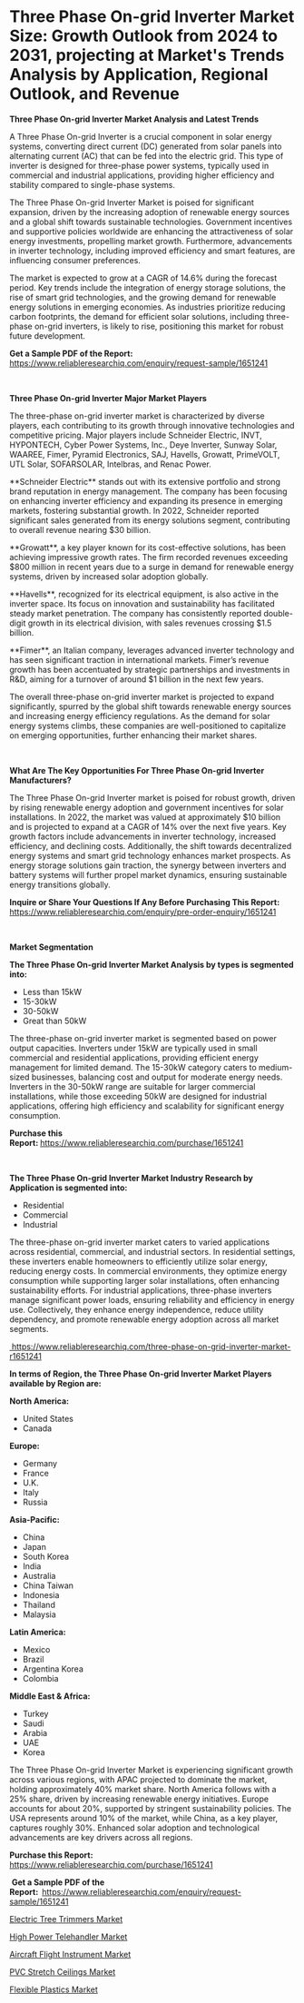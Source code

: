 <p><h1>Three Phase On-grid Inverter Market Size: Growth Outlook from 2024 to 2031, projecting at Market's Trends Analysis by Application, Regional Outlook, and Revenue</h1></p><p><strong>Three Phase On-grid Inverter Market Analysis and Latest Trends</strong></p>
<p><p>A Three Phase On-grid Inverter is a crucial component in solar energy systems, converting direct current (DC) generated from solar panels into alternating current (AC) that can be fed into the electric grid. This type of inverter is designed for three-phase power systems, typically used in commercial and industrial applications, providing higher efficiency and stability compared to single-phase systems. </p><p>The Three Phase On-grid Inverter Market is poised for significant expansion, driven by the increasing adoption of renewable energy sources and a global shift towards sustainable technologies. Government incentives and supportive policies worldwide are enhancing the attractiveness of solar energy investments, propelling market growth. Furthermore, advancements in inverter technology, including improved efficiency and smart features, are influencing consumer preferences.</p><p>The market is expected to grow at a CAGR of 14.6% during the forecast period. Key trends include the integration of energy storage solutions, the rise of smart grid technologies, and the growing demand for renewable energy solutions in emerging economies. As industries prioritize reducing carbon footprints, the demand for efficient solar solutions, including three-phase on-grid inverters, is likely to rise, positioning this market for robust future development.</p></p>
<p><strong>Get a Sample PDF of the Report:&nbsp;</strong> <a href="https://www.reliableresearchiq.com/enquiry/request-sample/1651241?utm_campaign=1257&utm_medium=2&utm_source=Github&utm_content=ia&utm_term=26092024&utm_id=three-phase-on-grid-inverter">https://www.reliableresearchiq.com/enquiry/request-sample/1651241</a></p>
<p>&nbsp;</p>
<p><strong>Three Phase On-grid Inverter Major Market Players</strong></p>
<p><p>The three-phase on-grid inverter market is characterized by diverse players, each contributing to its growth through innovative technologies and competitive pricing. Major players include Schneider Electric, INVT, HYPONTECH, Cyber Power Systems, Inc., Deye Inverter, Sunway Solar, WAAREE, Fimer, Pyramid Electronics, SAJ, Havells, Growatt, PrimeVOLT, UTL Solar, SOFARSOLAR, Intelbras, and Renac Power.</p><p>**Schneider Electric** stands out with its extensive portfolio and strong brand reputation in energy management. The company has been focusing on enhancing inverter efficiency and expanding its presence in emerging markets, fostering substantial growth. In 2022, Schneider reported significant sales generated from its energy solutions segment, contributing to overall revenue nearing $30 billion.</p><p>**Growatt**, a key player known for its cost-effective solutions, has been achieving impressive growth rates. The firm recorded revenues exceeding $800 million in recent years due to a surge in demand for renewable energy systems, driven by increased solar adoption globally.</p><p>**Havells**, recognized for its electrical equipment, is also active in the inverter space. Its focus on innovation and sustainability has facilitated steady market penetration. The company has consistently reported double-digit growth in its electrical division, with sales revenues crossing $1.5 billion.</p><p>**Fimer**, an Italian company, leverages advanced inverter technology and has seen significant traction in international markets. Fimer’s revenue growth has been accentuated by strategic partnerships and investments in R&D, aiming for a turnover of around $1 billion in the next few years.</p><p>The overall three-phase on-grid inverter market is projected to expand significantly, spurred by the global shift towards renewable energy sources and increasing energy efficiency regulations. As the demand for solar energy systems climbs, these companies are well-positioned to capitalize on emerging opportunities, further enhancing their market shares.</p></p>
<p>&nbsp;</p>
<p><strong>What Are The Key Opportunities For Three Phase On-grid Inverter Manufacturers?</strong></p>
<p><p>The Three Phase On-grid Inverter market is poised for robust growth, driven by rising renewable energy adoption and government incentives for solar installations. In 2022, the market was valued at approximately $10 billion and is projected to expand at a CAGR of 14% over the next five years. Key growth factors include advancements in inverter technology, increased efficiency, and declining costs. Additionally, the shift towards decentralized energy systems and smart grid technology enhances market prospects. As energy storage solutions gain traction, the synergy between inverters and battery systems will further propel market dynamics, ensuring sustainable energy transitions globally.</p></p>
<p><strong>Inquire or Share Your Questions If Any Before Purchasing This Report:</strong> <a href="https://www.reliableresearchiq.com/enquiry/pre-order-enquiry/1651241?utm_campaign=1257&utm_medium=2&utm_source=Github&utm_content=ia&utm_term=26092024&utm_id=three-phase-on-grid-inverter">https://www.reliableresearchiq.com/enquiry/pre-order-enquiry/1651241</a></p>
<p>&nbsp;</p>
<p><strong>Market Segmentation</strong></p>
<p><strong>The Three Phase On-grid Inverter Market Analysis by types is segmented into:</strong></p>
<p><ul><li>Less than 15kW</li><li>15-30kW</li><li>30-50kW</li><li>Great than 50kW</li></ul></p>
<p><p>The three-phase on-grid inverter market is segmented based on power output capacities. Inverters under 15kW are typically used in small commercial and residential applications, providing efficient energy management for limited demand. The 15-30kW category caters to medium-sized businesses, balancing cost and output for moderate energy needs. Inverters in the 30-50kW range are suitable for larger commercial installations, while those exceeding 50kW are designed for industrial applications, offering high efficiency and scalability for significant energy consumption.</p></p>
<p><strong>Purchase this Report:&nbsp;</strong><a href="https://www.reliableresearchiq.com/purchase/1651241?utm_campaign=1257&utm_medium=2&utm_source=Github&utm_content=ia&utm_term=26092024&utm_id=three-phase-on-grid-inverter">https://www.reliableresearchiq.com/purchase/1651241</a></p>
<p>&nbsp;</p>
<p><strong>The Three Phase On-grid Inverter Market Industry Research by Application is segmented into:</strong></p>
<p><ul><li>Residential</li><li>Commercial</li><li>Industrial</li></ul></p>
<p><p>The three-phase on-grid inverter market caters to varied applications across residential, commercial, and industrial sectors. In residential settings, these inverters enable homeowners to efficiently utilize solar energy, reducing energy costs. In commercial environments, they optimize energy consumption while supporting larger solar installations, often enhancing sustainability efforts. For industrial applications, three-phase inverters manage significant power loads, ensuring reliability and efficiency in energy use. Collectively, they enhance energy independence, reduce utility dependency, and promote renewable energy adoption across all market segments.</p></p>
<p><a href="https://www.reliableresearchiq.com/three-phase-on-grid-inverter-market-r1651241?utm_campaign=1257&utm_medium=2&utm_source=Github&utm_content=ia&utm_term=26092024&utm_id=three-phase-on-grid-inverter">&nbsp;https://www.reliableresearchiq.com/three-phase-on-grid-inverter-market-r1651241</a></p>
<p><strong>In terms of Region, the Three Phase On-grid Inverter Market Players available by Region are:</strong></p>
<p>
    <p> <strong> North America: </strong>
        <ul>
            <li>United States</li>
            <li>Canada</li>
        </ul>
        </p> 
    <p> <strong> Europe: </strong>
        <ul>
            <li>Germany</li>
            <li>France</li>
            <li>U.K.</li>
            <li>Italy</li>
            <li>Russia</li>
        </ul>
        </p> 
    <p> <strong> Asia-Pacific: </strong>
        <ul>
            <li>China</li>
            <li>Japan</li>
            <li>South Korea</li>
            <li>India</li>
            <li>Australia</li>
            <li>China Taiwan</li>
            <li>Indonesia</li>
            <li>Thailand</li>
            <li>Malaysia</li>
        </ul>
        </p> 
    <p> <strong> Latin America: </strong>
        <ul>
            <li>Mexico</li>
            <li>Brazil</li>
            <li>Argentina Korea</li>
            <li>Colombia</li>
        </ul>
        </p> 
    <p> <strong> Middle East & Africa: </strong>
        <ul>
            <li>Turkey</li>
            <li>Saudi</li>
            <li>Arabia</li>
            <li>UAE</li>
            <li>Korea</li>
        </ul>
    </p>
    </p>
<p><p>The Three Phase On-grid Inverter Market is experiencing significant growth across various regions, with APAC projected to dominate the market, holding approximately 40% market share. North America follows with a 25% share, driven by increasing renewable energy initiatives. Europe accounts for about 20%, supported by stringent sustainability policies. The USA represents around 10% of the market, while China, as a key player, captures roughly 30%. Enhanced solar adoption and technological advancements are key drivers across all regions.</p></p>
<p><strong>Purchase this Report: </strong><a href="https://www.reliableresearchiq.com/purchase/1651241?utm_campaign=1257&utm_medium=2&utm_source=Github&utm_content=ia&utm_term=26092024&utm_id=three-phase-on-grid-inverter">https://www.reliableresearchiq.com/purchase/1651241</a></p>
<p>&nbsp;<strong>Get a Sample PDF of the Report:&nbsp;&nbsp;</strong><a href="https://www.reliableresearchiq.com/enquiry/request-sample/1651241?utm_campaign=1257&utm_medium=2&utm_source=Github&utm_content=ia&utm_term=26092024&utm_id=three-phase-on-grid-inverter">https://www.reliableresearchiq.com/enquiry/request-sample/1651241</a></p>
<p><strong></strong></p>
<p><p><a href="https://issuu.com/reportprime-2/docs/electric-tree-trimmers-market-size-_8b0936c34e45f7?utm_campaign=1257&utm_medium=2&utm_source=Github&utm_content=ia&utm_term=26092024&utm_id=three-phase-on-grid-inverter">Electric Tree Trimmers Market</a></p><p><a href="https://github.com/irfadac/Market-Research-Report-List-5/blob/main/high-power-telehandler-market.md?utm_campaign=1257&utm_medium=2&utm_source=Github&utm_content=ia&utm_term=26092024&utm_id=three-phase-on-grid-inverter">High Power Telehandler Market</a></p><p><a href="https://www.linkedin.com/pulse/what-driving-global-aircraft-flight-instrument-market-dive-zvmve?utm_campaign=1257&utm_medium=2&utm_source=Github&utm_content=ia&utm_term=26092024&utm_id=three-phase-on-grid-inverter">Aircraft Flight Instrument Market</a></p><p><a href="https://issuu.com/reportprime-2/docs/pvc-stretch-ceilings-market-size-20_adc51d1c025ffd?utm_campaign=1257&utm_medium=2&utm_source=Github&utm_content=ia&utm_term=26092024&utm_id=three-phase-on-grid-inverter">PVC Stretch Ceilings Market</a></p><p><a href="https://www.linkedin.com/pulse/flexible-plastics-market-strategic-insights-product-evolution-fy2ve?utm_campaign=1257&utm_medium=2&utm_source=Github&utm_content=ia&utm_term=26092024&utm_id=three-phase-on-grid-inverter">Flexible Plastics Market</a></p></p>